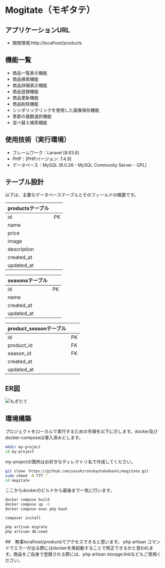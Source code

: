 # Mogitate（モギタテ）

## アプリケーションURL
- 開発環境:http://localhost/products


## 機能一覧
- 商品一覧表示機能
- 商品検索機能
- 商品詳細表示機能
- 商品登録機能
- 商品更新機能
- 商品削除機能
- シンボリックリンクを使用した画像保存機能
- 季節の複数選択機能
- 並べ替え検索機能

## 使用技術（実行環境）
- フレームワーク：Laravel [8.83.8]
- PHP：[PHPバージョン: 7.4.9]
- データベース：MySQL [8.0.26 - MySQL Community Server - GPL]

## テーブル設計
以下は、主要なデータベーステーブルとそのフィールドの概要です。

| productsテーブル  |  |
|------------|---------|
| id         | PK      |
| name       |         |
| price      |         |
| image      |         |
| description|         |
| created_at |         |
| updated_at |         |

| seasonsテーブル  |  |
|------------|---------|
| id         | PK      |
| name       |         |
| created_at |         |
| updated_at |         |

| product_seasonテーブル  |  |
|------------|---------|
| id         | PK      |
| product_id | FK      |
| season_id  | FK      |
| created_at |         |
| updated_at |         |

## ER図
![もぎたて](https://github.com/yasuhirotokyotakahashi/mogitate/assets/128282431/670a0773-8916-46ce-98e7-2bc4fbd1eff1)


## 環境構築
プロジェクトをローカルで実行するための手順を以下に示します。docker及びdocker-composeは導入済みとします。


```bash
mkdir my-project
cd my-project
```
my-projectの箇所はお好きなディレクトリ名で作成してください。
```bash
git clone　https://github.com/yasuhirotokyotakahashi/mogitate.git
sudo chmod -R 777 *
cd mogitate
```
ここからdockerのビルドから最後まで一気に行います。
```bash
docker compose build
docker compose up -d
docker compose exec php bash

composer install

php artisan migrate
php artisan db:seed

```

##　無事localhost/productsでアクセスできると思います。
php artisan コマンドでエラーが出る際にはdockerを再起動することで修正できるかと思われます。商品をご自身で登録される際には、php artisan storage:linkなどもご使用ください。
